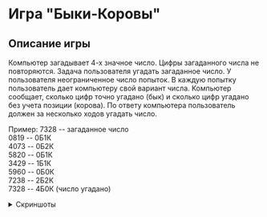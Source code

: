 # Игра "Быки-Коровы"
## Описание игры

Компьютер загадывает 4-х значное число. Цифры загаданного числа не повторяются. Задача
пользователя угадать загаданное число. У пользователя неограниченное число попыток. В каждую попытку
пользователь дает компьютеру свой вариант числа. Компьютер сообщает, сколько цифр точно угадано
(бык) и сколько цифр угадано без учета позиции (корова). По ответу компьютера пользователь должен за
несколько ходов угадать число.

Пример:
7328 -- загаданное число<br />
0819 -- 0Б1К<br />
4073 -- 0Б2К<br />
5820 -- 0Б1К<br />
3429 -- 1Б1К<br />
5960 -- 0Б0К<br />
7238 -- 2Б2К<br />
7328 -- 4Б0К (число угадано)

<details>
  <summary>Скриншоты</summary>
 <div class="container">
  <img src="https://github.com/Andrinha/Bulls_and_Cows/blob/main/app/src/main/java/screenshots/6.jpg" width="250"/>
  <img src="https://github.com/Andrinha/Bulls_and_Cows/blob/main/app/src/main/java/screenshots/1.jpg" width="250"/>
  <img src="https://github.com/Andrinha/Bulls_and_Cows/blob/main/app/src/main/java/screenshots/2.jpg" width="250"/>
  <img src="https://github.com/Andrinha/Bulls_and_Cows/blob/main/app/src/main/java/screenshots/3.jpg" width="250"/>
  <img src="https://github.com/Andrinha/Bulls_and_Cows/blob/main/app/src/main/java/screenshots/4.jpg" width="250"/>
  <img src="https://github.com/Andrinha/Bulls_and_Cows/blob/main/app/src/main/java/screenshots/5.jpg" width="250"/>
  <img src="https://github.com/Andrinha/Bulls_and_Cows/blob/main/app/src/main/java/screenshots/7.jpg" width="250"/>
</div>
</details>
